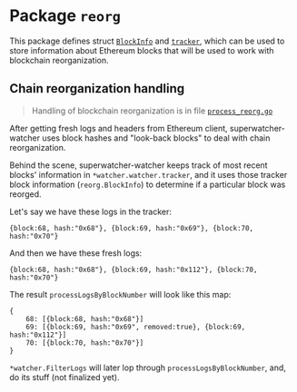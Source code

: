 # Package `reorg`

This package defines struct [`BlockInfo`](./blockinfo.go) and [`tracker`](./tracker.go), which can be used to store information
about Ethereum blocks that will be used to work with blockchain reorganization.

## Chain reorganization handling

> Handling of blockchain reorganization is in file [`process_reorg.go`](./process_reorg.go)

After getting fresh logs and headers from Ethereum client, superwatcher-watcher uses
block hashes and "look-back blocks" to deal with chain reorganization.

Behind the scene, superwatcher-watcher keeps track of most recent blocks' information
in `*watcher.watcher.tracker`, and it uses those tracker block information (`reorg.BlockInfo`)
to determine if a particular block was reorged.

Let's say we have these logs in the tracker:

    {block:68, hash:"0x68"}, {block:69, hash:"0x69"}, {block:70, hash:"0x70"}

And then we have these fresh logs:

    {block:68, hash:"0x68"}, {block:69, hash:"0x112"}, {block:70, hash:"0x70"}

The result `processLogsByBlockNumber` will look like this map:

    {
        68: [{block:68, hash:"0x68"}]
        69: [{block:69, hash:"0x69", removed:true}, {block:69, hash:"0x112"}]
        70: [{block:70, hash:"0x70"}]
    }

`*watcher.FilterLogs` will later lop through `processLogsByBlockNumber`, and, do its stuff (not finalized yet).
